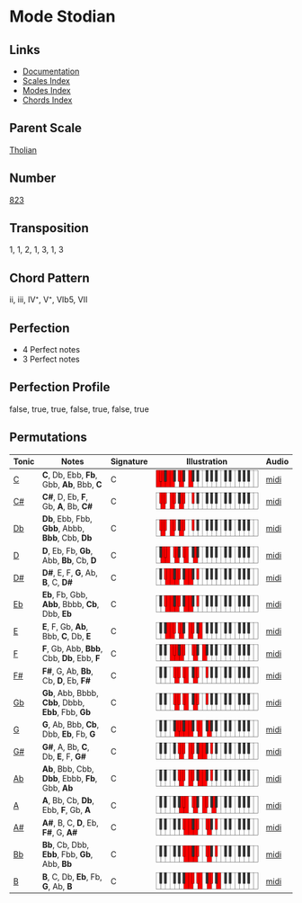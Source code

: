 # Mode Stodian

## Links

- [Documentation](README.md)
- [Scales Index](Scales.md)
- [Modes Index](Modes.md)
- [Chords Index](Chords.md)

## Parent Scale

[Tholian](ScaleTholian.md)

## Number

[823](https://ianring.com/musictheory/scales/823)

## Transposition

1, 1, 2, 1, 3, 1, 3

## Chord Pattern

ii, iii, IV⁺, V⁺, VIb5, VII

## Perfection

- 4 Perfect notes
- 3 Perfect notes

## Perfection Profile

false, true, true, false, true, false, true

## Permutations

| Tonic | Notes | Signature | Illustration | Audio |
|-------|-------|-----------|--------------|-------|
| [C](ModeCNaturalStodian.md) | **C**, Db, Ebb, **Fb**, Gbb, **Ab**, Bbb, **C** | C | ![CNaturalStodian](ModeCNaturalStodian.png) | [midi](https://github.com/edipermadi/music/blob/main/docs/ModeCNaturalStodian.mid?raw=true) |
| [C#](ModeCSharpStodian.md) | **C#**, D, Eb, **F**, Gb, **A**, Bb, **C#** | C | ![CSharpStodian](ModeCSharpStodian.png) | [midi](https://github.com/edipermadi/music/blob/main/docs/ModeCSharpStodian.mid?raw=true) |
| [Db](ModeDFlatStodian.md) | **Db**, Ebb, Fbb, **Gbb**, Abbb, **Bbb**, Cbb, **Db** | C | ![DFlatStodian](ModeDFlatStodian.png) | [midi](https://github.com/edipermadi/music/blob/main/docs/ModeDFlatStodian.mid?raw=true) |
| [D](ModeDNaturalStodian.md) | **D**, Eb, Fb, **Gb**, Abb, **Bb**, Cb, **D** | C | ![DNaturalStodian](ModeDNaturalStodian.png) | [midi](https://github.com/edipermadi/music/blob/main/docs/ModeDNaturalStodian.mid?raw=true) |
| [D#](ModeDSharpStodian.md) | **D#**, E, F, **G**, Ab, **B**, C, **D#** | C | ![DSharpStodian](ModeDSharpStodian.png) | [midi](https://github.com/edipermadi/music/blob/main/docs/ModeDSharpStodian.mid?raw=true) |
| [Eb](ModeEFlatStodian.md) | **Eb**, Fb, Gbb, **Abb**, Bbbb, **Cb**, Dbb, **Eb** | C | ![EFlatStodian](ModeEFlatStodian.png) | [midi](https://github.com/edipermadi/music/blob/main/docs/ModeEFlatStodian.mid?raw=true) |
| [E](ModeENaturalStodian.md) | **E**, F, Gb, **Ab**, Bbb, **C**, Db, **E** | C | ![ENaturalStodian](ModeENaturalStodian.png) | [midi](https://github.com/edipermadi/music/blob/main/docs/ModeENaturalStodian.mid?raw=true) |
| [F](ModeFNaturalStodian.md) | **F**, Gb, Abb, **Bbb**, Cbb, **Db**, Ebb, **F** | C | ![FNaturalStodian](ModeFNaturalStodian.png) | [midi](https://github.com/edipermadi/music/blob/main/docs/ModeFNaturalStodian.mid?raw=true) |
| [F#](ModeFSharpStodian.md) | **F#**, G, Ab, **Bb**, Cb, **D**, Eb, **F#** | C | ![FSharpStodian](ModeFSharpStodian.png) | [midi](https://github.com/edipermadi/music/blob/main/docs/ModeFSharpStodian.mid?raw=true) |
| [Gb](ModeGFlatStodian.md) | **Gb**, Abb, Bbbb, **Cbb**, Dbbb, **Ebb**, Fbb, **Gb** | C | ![GFlatStodian](ModeGFlatStodian.png) | [midi](https://github.com/edipermadi/music/blob/main/docs/ModeGFlatStodian.mid?raw=true) |
| [G](ModeGNaturalStodian.md) | **G**, Ab, Bbb, **Cb**, Dbb, **Eb**, Fb, **G** | C | ![GNaturalStodian](ModeGNaturalStodian.png) | [midi](https://github.com/edipermadi/music/blob/main/docs/ModeGNaturalStodian.mid?raw=true) |
| [G#](ModeGSharpStodian.md) | **G#**, A, Bb, **C**, Db, **E**, F, **G#** | C | ![GSharpStodian](ModeGSharpStodian.png) | [midi](https://github.com/edipermadi/music/blob/main/docs/ModeGSharpStodian.mid?raw=true) |
| [Ab](ModeAFlatStodian.md) | **Ab**, Bbb, Cbb, **Dbb**, Ebbb, **Fb**, Gbb, **Ab** | C | ![AFlatStodian](ModeAFlatStodian.png) | [midi](https://github.com/edipermadi/music/blob/main/docs/ModeAFlatStodian.mid?raw=true) |
| [A](ModeANaturalStodian.md) | **A**, Bb, Cb, **Db**, Ebb, **F**, Gb, **A** | C | ![ANaturalStodian](ModeANaturalStodian.png) | [midi](https://github.com/edipermadi/music/blob/main/docs/ModeANaturalStodian.mid?raw=true) |
| [A#](ModeASharpStodian.md) | **A#**, B, C, **D**, Eb, **F#**, G, **A#** | C | ![ASharpStodian](ModeASharpStodian.png) | [midi](https://github.com/edipermadi/music/blob/main/docs/ModeASharpStodian.mid?raw=true) |
| [Bb](ModeBFlatStodian.md) | **Bb**, Cb, Dbb, **Ebb**, Fbb, **Gb**, Abb, **Bb** | C | ![BFlatStodian](ModeBFlatStodian.png) | [midi](https://github.com/edipermadi/music/blob/main/docs/ModeBFlatStodian.mid?raw=true) |
| [B](ModeBNaturalStodian.md) | **B**, C, Db, **Eb**, Fb, **G**, Ab, **B** | C | ![BNaturalStodian](ModeBNaturalStodian.png) | [midi](https://github.com/edipermadi/music/blob/main/docs/ModeBNaturalStodian.mid?raw=true) |
